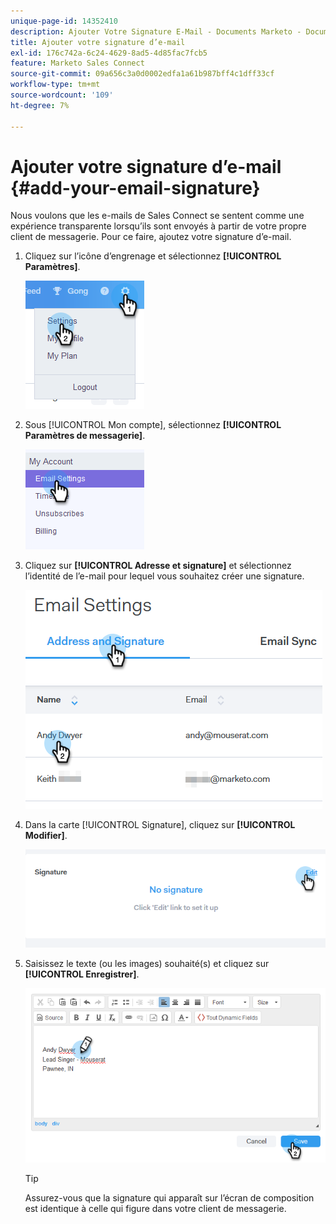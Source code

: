 ```yaml
---
unique-page-id: 14352410
description: Ajouter Votre Signature E-Mail - Documents Marketo - Documentation Du Produit
title: Ajouter votre signature d’e-mail
exl-id: 176c742a-6c24-4629-8ad5-4d85fac7fcb5
feature: Marketo Sales Connect
source-git-commit: 09a656c3a0d0002edfa1a61b987bff4c1dff33cf
workflow-type: tm+mt
source-wordcount: '109'
ht-degree: 7%

---
```


# Ajouter votre signature d’e-mail {#add-your-email-signature}

Nous voulons que les e-mails de Sales Connect se sentent comme une expérience transparente lorsqu’ils sont envoyés à partir de votre propre client de messagerie. Pour ce faire, ajoutez votre signature d’e-mail.

1. Cliquez sur l’icône d’engrenage et sélectionnez **[!UICONTROL Paramètres]**.

   ![](assets/add-your-email-signature-1.png)

1. Sous [!UICONTROL Mon compte], sélectionnez **[!UICONTROL Paramètres de messagerie]**.

   ![](assets/add-your-email-signature-2.png)

1. Cliquez sur **[!UICONTROL Adresse et signature]** et sélectionnez l’identité de l’e-mail pour lequel vous souhaitez créer une signature.

   ![](assets/add-your-email-signature-3.png)

1. Dans la carte [!UICONTROL Signature], cliquez sur **[!UICONTROL Modifier]**.

   ![](assets/add-your-email-signature-4.png)

1. Saisissez le texte (ou les images) souhaité(s) et cliquez sur **[!UICONTROL Enregistrer]**.

   ![](assets/add-your-email-signature-5.png)

   >[!TIP]
   >
   >Assurez-vous que la signature qui apparaît sur l’écran de composition est identique à celle qui figure dans votre client de messagerie.
